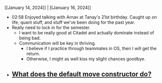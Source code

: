 [[January 14, 2024]] | [[January 16, 2024]]

- 02:58 Enjoyed talking with Arnav at Tanay's 21st birthday. Caught up on life, quant stuff, and stuff we've been doing for the past year. 
- Really need to lock in for the semester.
	- I want to be really good at Citadel and actually dominate instead of being bad.
	- Communication will be key in thriving. 
		- I believe if I practice through teammates in OS, then I will get the return.
		- Otherwise, I might as well kiss my slight chances goodbye.
- [What does the default move constructor do?](https://stackoverflow.com/questions/18290523/is-a-default-move-constructor-equivalent-to-a-member-wise-move-constructor)
	- 
